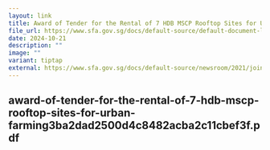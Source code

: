 ```yaml
---
layout: link
title: Award of Tender for the Rental of 7 HDB MSCP Rooftop Sites for Urban Farming
file_url: https://www.sfa.gov.sg/docs/default-source/default-document-library/joint-sfa-hdb-media-release
date: 2024-10-21
description: ""
image: ""
variant: tiptap
external: https://www.sfa.gov.sg/docs/default-source/newsroom/2021/joint-sfa-hdb-media-release-award-of-tender-for-the-rental-of-7-hdb-mscp-rooftop-sites-for-urban-farming3ba2dad2500d4c8482acba2c11cbef3f.pdf
---
```

award-of-tender-for-the-rental-of-7-hdb-mscp-rooftop-sites-for-urban-farming3ba2dad2500d4c8482acba2c11cbef3f.pdf
---